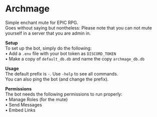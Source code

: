 # Archmage

Simple enchant mute for EPIC RPG.  
Goes without saying but nontheless: Please note that you can not mute yourself in a server that you are admin in.  

**Setup**  
To set up the bot, simply do the following:  
• Add a `.env` file with your bot token as `DISCORD_TOKEN`  
• Make a copy of `default_db.db` and name the copy `archmage_db.db`

**Usage**  
The default prefix is `-`. Use `-help` to see all commands.  
You can also ping the bot (and change the prefix).  

**Permissions**  
The bot needs the following permissions to run properly:  
• Manage Roles (for the mute)  
• Send Messages  
• Embed Links  

